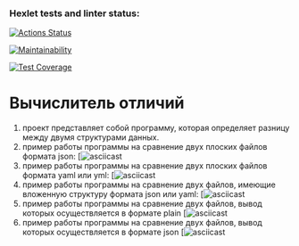 ### Hexlet tests and linter status:
[![Actions Status](https://github.com/Anatoliy2610/python-project-50/actions/workflows/hexlet-check.yml/badge.svg)](https://github.com/Anatoliy2610/python-project-50/actions)

[![Maintainability](https://api.codeclimate.com/v1/badges/6798f68cade64214cb0f/maintainability)](https://codeclimate.com/github/Anatoliy2610/python-project-50/maintainability)

[![Test Coverage](https://api.codeclimate.com/v1/badges/6798f68cade64214cb0f/test_coverage)](https://codeclimate.com/github/Anatoliy2610/python-project-50/test_coverage)

# Вычислитель отличий
1. проект представляет собой программу, которая определяет разницу между двумя структурами данных.
2. пример работы программы на сравнение двух плоских файлов формата json:
[![asciicast](https://asciinema.org/a/zqiLHZf7FixdxYFAlnFpbB8k8)
3. пример работы программы на сравнение двух плоских файлов формата yaml или yml:
[![asciicast](https://asciinema.org/a/rNvEIu6t2E1xYPdz4QA2huSeP)
4. пример работы программы на сравнение двух файлов, имеющие вложенную структуру формата json или yaml:
[![asciicast](https://asciinema.org/a/Lt9vfxpQSbOeYBIhBoi6g4F0k)
5. пример работы программы на сравнение двух файлов, вывод которых осуществляется в формате plain
[![asciicast](https://asciinema.org/a/k1SLxyBWDJagWY0fQdNInBLtC)
6. пример работы программы на сравнение двух файлов, вывод которых осуществляется в формате json
[![asciicast](https://asciinema.org/a/uaJhkxmnvGk1lSjXUZzpGSYET)